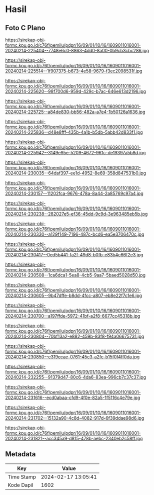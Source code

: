 # Hasil

## Foto C Plano

https://sirekap-obj-formc.kpu.go.id/c76f/pemilu/pdpr/16/09/01/10/16/1609011016001-20240214-225404--7748e6c0-8863-4dd0-8a00-0b9cb3cbc286.jpg

https://sirekap-obj-formc.kpu.go.id/c76f/pemilu/pdpr/16/09/01/10/16/1609011016001-20240214-225514--1f907375-b673-4e58-9679-f3ec2098531f.jpg

https://sirekap-obj-formc.kpu.go.id/c76f/pemilu/pdpr/16/09/01/10/16/1609011016001-20240214-225620--98f700d6-959d-429c-b7ac-646e613d2196.jpg

https://sirekap-obj-formc.kpu.go.id/c76f/pemilu/pdpr/16/09/01/10/16/1609011016001-20240214-225725--a84de830-bb56-482a-a7e4-1b50126a1636.jpg

https://sirekap-obj-formc.kpu.go.id/c76f/pemilu/pdpr/16/09/01/10/16/1609011016001-20240214-225836--d48e8fff-435b-4a1b-b5db-5abb42d833f1.jpg

https://sirekap-obj-formc.kpu.go.id/c76f/pemilu/pdpr/16/09/01/10/16/1609011016001-20240214-225942--3149e95e-5209-4672-961c-de19397a5b8d.jpg

https://sirekap-obj-formc.kpu.go.id/c76f/pemilu/pdpr/16/09/01/10/16/1609011016001-20240214-230035--64daf397-ee1d-4952-8e69-358d847531b0.jpg

https://sirekap-obj-formc.kpu.go.id/c76f/pemilu/pdpr/16/09/01/10/16/1609011016001-20240214-230157--11202fca-9676-478a-8a44-2a85769c97a4.jpg

https://sirekap-obj-formc.kpu.go.id/c76f/pemilu/pdpr/16/09/01/10/16/1609011016001-20240214-230238--282027e5-ef36-45dd-9c9d-3e963485eb5b.jpg

https://sirekap-obj-formc.kpu.go.id/c76f/pemilu/pdpr/16/09/01/10/16/1609011016001-20240214-230330--a129f149-7196-487c-bcd6-ea5e3706470c.jpg

https://sirekap-obj-formc.kpu.go.id/c76f/pemilu/pdpr/16/09/01/10/16/1609011016001-20240214-230417--0ed5b441-fa2f-49d8-b0fb-e83b4c66f2e3.jpg

https://sirekap-obj-formc.kpu.go.id/c76f/pemilu/pdpr/16/09/01/10/16/1609011016001-20240214-230508--1ca6dca1-5ea8-4cb5-9aa7-5baed5028d50.jpg

https://sirekap-obj-formc.kpu.go.id/c76f/pemilu/pdpr/16/09/01/10/16/1609011016001-20240214-230605--9b47dffe-b8dd-4fcc-a807-eb8e22f7c1e6.jpg

https://sirekap-obj-formc.kpu.go.id/c76f/pemilu/pdpr/16/09/01/10/16/1609011016001-20240214-230700--a197ffde-5972-41bf-a2f8-6677cc45318b.jpg

https://sirekap-obj-formc.kpu.go.id/c76f/pemilu/pdpr/16/09/01/10/16/1609011016001-20240214-230804--70bf13a2-e882-459b-83f8-f94a06675731.jpg

https://sirekap-obj-formc.kpu.go.id/c76f/pemilu/pdpr/16/09/01/10/16/1609011016001-20240214-230850--e319ecae-0761-45c3-a2fc-b15f0f4ff0da.jpg

https://sirekap-obj-formc.kpu.go.id/c76f/pemilu/pdpr/16/09/01/10/16/1609011016001-20240214-232255--91379d47-80c6-4da6-83ea-996cb7c37c37.jpg

https://sirekap-obj-formc.kpu.go.id/c76f/pemilu/pdpr/16/09/01/10/16/1609011016001-20240214-231616--ecd0abaa-cfd9-4f0e-82a5-1f5116c4e79e.jpg

https://sirekap-obj-formc.kpu.go.id/c76f/pemilu/pdpr/16/09/01/10/16/1609011016001-20240214-231702--15132a90-4c8d-4082-917d-6f39ddae98d6.jpg

https://sirekap-obj-formc.kpu.go.id/c76f/pemilu/pdpr/16/09/01/10/16/1609011016001-20240214-231821--acc345a9-d815-478b-aebc-2340eb2c58ff.jpg


## Metadata

| Key        | Value               |
| ---------- | ------------------- |
| Time Stamp | 2024-02-17 13:05:41 |
| Kode Dapil | 1602                |



